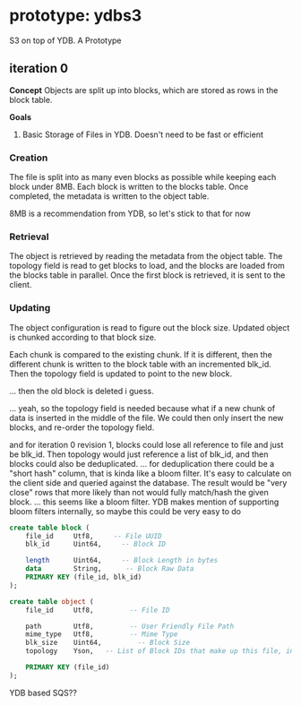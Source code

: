# prototype: ydbs3 
S3 on top of YDB. A Prototype

## iteration 0
**Concept** Objects are split up into blocks, which are stored as rows in the block table.

**Goals**
1. Basic Storage of Files in YDB. Doesn't need to be fast or efficient

### Creation
The file is split into as many even blocks as possible while keeping each block under 8MB. Each block is written to the
blocks table. Once completed, the metadata is written to the object table.

8MB is a recommendation from YDB, so let's stick to that for now

### Retrieval
The object is retrieved by reading the metadata from the object table. The topology field is read to get blocks to load,
and the blocks are loaded from the blocks table in parallel. Once the first block is retrieved, it is sent to the client.

### Updating
The object configuration is read to figure out the block size. Updated object is chunked according to that block size. 

Each chunk is compared to the existing chunk. If it is different, then the different chunk is written to the block table 
with an incremented blk_id. Then the topology field is updated to point to the new block.

... then the old block is deleted i guess.

... yeah, so the topology field is needed because what if a new chunk of data is inserted in the middle of the file. We could
then only insert the new blocks, and re-order the topology field. 

and for iteration 0 revision 1, blocks could lose all reference to file and just be blk_id. Then topology would just reference
a list of blk_id, and then blocks could also be deduplicated.
    ... for deduplication there could be a "short hash" column, that is kinda like a bloom filter. It's easy to calculate on the client side
    and queried against the database. The result would be "very close" rows that more likely than not would fully match/hash the given block. 
        ... this seems like a bloom filter. YDB makes mention of supporting bloom filters internally, so maybe this could be very easy to do


```sql
create table block (
    file_id     Utf8,     -- File UUID
    blk_id      Uint64,     -- Block ID

    length      Uint64,     -- Block Length in bytes
    data        String,      -- Block Raw Data
    PRIMARY KEY (file_id, blk_id)
);

create table object (
    file_id     Utf8,         -- File ID

    path        Utf8,         -- User Friendly File Path
    mime_type   Utf8,         -- Mime Type
    blk_size    Uint64,         -- Block Size
    topology    Yson,   -- List of Block IDs that make up this file, in order

    PRIMARY KEY (file_id)
);
```

YDB based SQS??